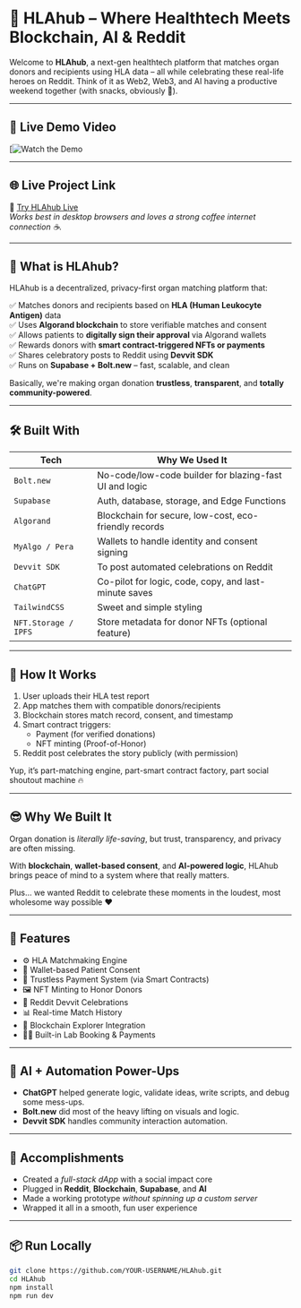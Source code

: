 # 🧬 HLAhub – Where Healthtech Meets Blockchain, AI & Reddit

Welcome to **HLAhub**, a next-gen healthtech platform that matches organ donors and recipients using HLA data – all while celebrating these real-life heroes on Reddit. Think of it as Web2, Web3, and AI having a productive weekend together (with snacks, obviously 🍿).

---

## 🎥 Live Demo Video

[![Watch the Demo](https://youtu.be/VxlZfOOHRCc?si=igu20yckIX9MRe7L)

---

## 🌐 Live Project Link

🔗 [Try HLAhub Live](https://hlahub.netlify.app/)  
*Works best in desktop browsers and loves a strong coffee internet connection ☕.*

---

## 🚀 What is HLAhub?

HLAhub is a decentralized, privacy-first organ matching platform that:

✅ Matches donors and recipients based on **HLA (Human Leukocyte Antigen)** data  
✅ Uses **Algorand blockchain** to store verifiable matches and consent  
✅ Allows patients to **digitally sign their approval** via Algorand wallets  
✅ Rewards donors with **smart contract-triggered NFTs or payments**  
✅ Shares celebratory posts to Reddit using **Devvit SDK**  
✅ Runs on **Supabase + Bolt.new** – fast, scalable, and clean  

Basically, we're making organ donation **trustless**, **transparent**, and **totally community-powered**.

---

## 🛠️ Built With

| Tech                 | Why We Used It                                           |
|----------------------|----------------------------------------------------------|
| `Bolt.new`           | No-code/low-code builder for blazing-fast UI and logic  |
| `Supabase`           | Auth, database, storage, and Edge Functions              |
| `Algorand`           | Blockchain for secure, low-cost, eco-friendly records    |
| `MyAlgo / Pera`      | Wallets to handle identity and consent signing           |
| `Devvit SDK`         | To post automated celebrations on Reddit                 |
| `ChatGPT`            | Co-pilot for logic, code, copy, and last-minute saves    |
| `TailwindCSS`        | Sweet and simple styling                                 |
| `NFT.Storage / IPFS` | Store metadata for donor NFTs (optional feature)         |

---

## 🧠 How It Works

1. User uploads their HLA test report  
2. App matches them with compatible donors/recipients  
3. Blockchain stores match record, consent, and timestamp  
4. Smart contract triggers:
   - Payment (for verified donations)
   - NFT minting (Proof-of-Honor)
5. Reddit post celebrates the story publicly (with permission)

Yup, it’s part-matching engine, part-smart contract factory, part social shoutout machine 🔥

---

## 😎 Why We Built It

Organ donation is *literally life-saving*, but trust, transparency, and privacy are often missing.

With **blockchain**, **wallet-based consent**, and **AI-powered logic**, HLAhub brings peace of mind to a system where that really matters.

Plus… we wanted Reddit to celebrate these moments in the loudest, most wholesome way possible ❤️

---

## 🎯 Features

- ⚙️ HLA Matchmaking Engine  
- 🔐 Wallet-based Patient Consent  
- 💸 Trustless Payment System (via Smart Contracts)  
- 🖼️ NFT Minting to Honor Donors  
- 📢 Reddit Devvit Celebrations  
- 📊 Real-time Match History  
- 🔗 Blockchain Explorer Integration  
- 👩‍⚕️ Built-in Lab Booking & Payments  

---

## 🤖 AI + Automation Power-Ups

- **ChatGPT** helped generate logic, validate ideas, write scripts, and debug some mess-ups.
- **Bolt.new** did most of the heavy lifting on visuals and logic.
- **Devvit SDK** handles community interaction automation.

---

## 💪 Accomplishments

- Created a *full-stack dApp* with a social impact core  
- Plugged in **Reddit**, **Blockchain**, **Supabase**, and **AI**  
- Made a working prototype *without spinning up a custom server*  
- Wrapped it all in a smooth, fun user experience  

---

## 📦 Run Locally

```bash
git clone https://github.com/YOUR-USERNAME/HLAhub.git
cd HLAhub
npm install
npm run dev
